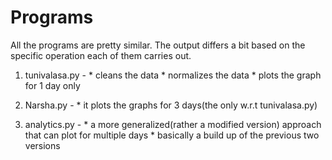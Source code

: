 # Programs

All the programs are pretty similar. The output differs a bit based on the specific operation each of them carries out.

1. tunivalasa.py - * cleans the data
		   * normalizes the data
		   * plots the graph for 1 day only

2. Narsha.py     - * it plots the graphs for 3 days(the only w.r.t tunivalasa.py)

3. analytics.py  - * a more generalized(rather a modified version) approach that can 
		     plot for multiple days 
		   * basically a build up of the previous two versions
